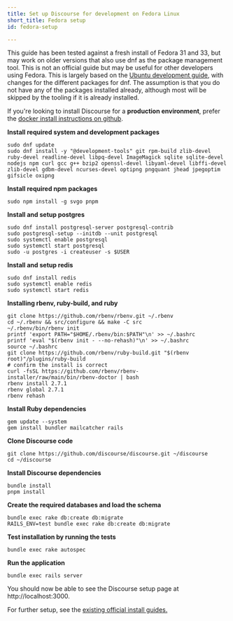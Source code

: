 ```yaml
---
title: Set up Discourse for development on Fedora Linux
short_title: Fedora setup
id: fedora-setup

---
```

This guide has been tested against a fresh install of Fedora 31 and 33, but may work on older versions that also use dnf as the package management tool. This is not an official guide but may be useful for other developers using Fedora. This is largely based on the [Ubuntu development guide](https://meta.discourse.org/t/beginners-guide-to-install-discourse-on-ubuntu-for-development/14727), with changes for the different packages for dnf. The assumption is that you do not have any of the packages installed already, although most will be skipped by the tooling if it is already installed.

If you're looking to install Discourse for a **production environment**, prefer the [docker install instructions on github](https://github.com/discourse/discourse/blob/master/docs/INSTALL.md). 

**Install required system and development packages**
```
sudo dnf update
sudo dnf install -y "@development-tools" git rpm-build zlib-devel ruby-devel readline-devel libpq-devel ImageMagick sqlite sqlite-devel nodejs npm curl gcc g++ bzip2 openssl-devel libyaml-devel libffi-devel zlib-devel gdbm-devel ncurses-devel optipng pngquant jhead jpegoptim gifsicle oxipng
```
**Install required npm packages**
```
sudo npm install -g svgo pnpm
```
**Install and setup postgres**
```
sudo dnf install postgresql-server postgresql-contrib
sudo postgresql-setup --initdb --unit postgresql
sudo systemctl enable postgresql
sudo systemctl start postgresql
sudo -u postgres -i createuser -s $USER
```
**Install and setup redis**
```
sudo dnf install redis
sudo systemctl enable redis
sudo systemctl start redis
```
**Installing rbenv, ruby-build, and ruby**
```
git clone https://github.com/rbenv/rbenv.git ~/.rbenv
cd ~/.rbenv && src/configure && make -C src
~/.rbenv/bin/rbenv init
printf 'export PATH="$HOME/.rbenv/bin:$PATH"\n' >> ~/.bashrc
printf 'eval "$(rbenv init - --no-rehash)"\n' >> ~/.bashrc
source ~/.bashrc
git clone https://github.com/rbenv/ruby-build.git "$(rbenv root)"/plugins/ruby-build
# confirm the install is correct
curl -fsSL https://github.com/rbenv/rbenv-installer/raw/main/bin/rbenv-doctor | bash
rbenv install 2.7.1
rbenv global 2.7.1
rbenv rehash
```
**Install Ruby dependencies**
```
gem update --system
gem install bundler mailcatcher rails
```
**Clone Discourse code**
```
git clone https://github.com/discourse/discourse.git ~/discourse
cd ~/discourse
```
**Install Discourse dependencies**
```
bundle install
pnpm install
```
**Create the required databases and load the schema**
```
bundle exec rake db:create db:migrate
RAILS_ENV=test bundle exec rake db:create db:migrate
```

**Test installation by running the tests**
```
bundle exec rake autospec
```

**Run the application**
```
bundle exec rails server
```
You should now be able to see the Discourse setup page at http://localhost:3000.


For further setup, see the [existing official install guides.](https://meta.discourse.org/tag/dev-install)
